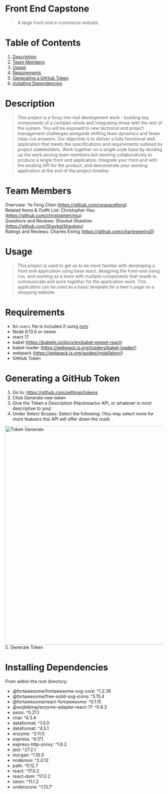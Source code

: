 # Front End Capstone

> A large front-end e-commerce website.

# Table of Contents

1. [Description](#description)
2. [Team Members](#team-members)
3. [Usage](#usage)
4. [Requirements](#requirements)
5. [Generating a GitHub Token](#generating-a-github-token)
6. [Installing Dependencies](#installing-dependencies)

# Description

> This project is a foray into real development work - building key components of a complex whole and integrating those with the rest of the system. You will be exposed to new technical and project management challenges alongside shifting team dynamics and fewer clear-cut answers. Our objective is to deliver a fully functional web application that meets the specifications and requirements outlined by project stakeholders. Work together on a single code base by dividing up the work among team members but working collaboratively to produce a single front end application. Integrate your front end with the existing API for the product, and demonstrate your working application at the end of the project timeline.

# Team Members

Overview: Ye Feng Chen (https://github.com/yespacefeng)<br/>
Related Items & Outfit List: Christopher Hsu (https://github.com/christopherchsu)<br/>
Questions and Reviews: Shavkat Shavkiev (https://github.com/ShavkatShavkiev)<br/>
Ratings and Reviews: Charles Ewing (https://github.com/charlesewing3)<br/>

# Usage

> This project is used to get us to be more familiar with developing a front end application using base react, designing the front-end using css, and working as a team with multiple components that needs to communicate and work together for the application work. This application can be used as a basic template for a item's page on a shopping website. 

# Requirements

- An `nvmrc` file is included if using [nvm](https://github.com/creationix/nvm)
- Node 6.13.0 or newer
- react 17
- babel (https://babeljs.io/docs/en/babel-preset-react)
- babel-loader (https://webpack.js.org/loaders/babel-loader/)
- webpack (https://webpack.js.org/guides/installation/)
- GitHub Token

# Generating a GitHub Token
1. Go to: https://github.com/settings/tokens
2. Click Generate new token
3. Give the Token a Description (Hackreactor API, or whatever is most descriptive to you)
4. Under Select Scopes: Select the following: (You may select more for more featuers this API will offer down the road)
<img width="698" alt="Token Generate" src="https://user-images.githubusercontent.com/68719979/134596603-a5bbb513-9d5b-42b9-a855-a6e67aa65a44.png">
5. Generate Token

# Installing Dependencies
From within the root directory:
- @fortawesome/fontawesome-svg-core: ^1.2.36
- @fortawesome/free-solid-svg-icons: ^5.15.4
- @fortawesome/react-fontawesome: ^0.1.15
- @wojtekmaj/enzyme-adapter-react-17: ^0.6.3
- axios: ^0.21.1
- chai: ^4.3.4
- dataformat: ^1.0.0
- dateformat: ^4.5.1
- enzyme: ^3.11.0
- express: ^4.17.1
- express-http-proxy: ^1.6.2
- jest: ^27.2.1
- morgan: ^1.10.0
- nodemon: ^2.0.12
- path: ^0.12.7
- react: ^17.0.2
- react-dom: ^17.0.2
- sinon: ^11.1.2
- underscore: ^1.13.1"
